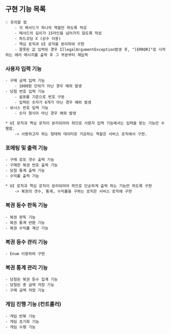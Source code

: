 ## 구현 기능 목록

~~~
💡 유의할 점
    - 각 메서드가 하나의 역할만 하도록 작성
    - 메서드의 길이가 15라인을 넘어가지 않도록 작성
    - 하드코딩 X (상수 이용)
    - 핵심 로직과 UI 로직을 분리하여 구현
    - 잘못된 값 입력된 경우 IllegalArgumentException발생 후, "[ERROR]"로 시작하는 에러 메시지를 출력 후 그 부분부터 재입력
~~~

### 사용자 입력 기능
    - 구매 금액 입력 기능
        - 1000원 단위가 아닌 경우 예외 발생
    - 당첨 번호 입력 기능
        - 쉼표를 기준으로 번호 구분
        - 입력된 숫자가 6개가 아닌 경우 예외 발생
    - 보너스 번호 입력 기능
        - 숫자 형식이 아닌 경우 예외 발생

    * UI 로직과 핵심 로직이 분리되어야 하므로 사용자 입력 기능에서는 입력을 받는 기능만 수행함.
        -> 사용하고자 하는 형태틔 데이터로 가공하는 역할은 서비스 로직에서 구현.

### 포메팅 및 출력 기능
    - 구매 로또 갯수 출력 기능
    - 구매한 복권 번호 출력 기능
    - 당첨 통계 출력 기능
    - 수익률 출력 기능
    
    * UI 로직과 핵심 로직이 분리되어야 하므로 단순하게 출력 하는 기능만 하도록 구현
        -> 복권의 갯수, 통계, 수익률을 구하는 로직은 서비스 로직에 구현

### 복권 등수 판독 기능
    - 복권 판독 기능
    - 복권 통계 반환 기능
    - 복권 수익률 계산 기능

### 복권 등수 관리 기능
    - Enum 이용하여 구현

### 복권 통계 관리 기능
    - 당첨된 복권 등수 집계 기능
    - 당첨된 총 금액 저장 기능
    - 구매 금액 저장 기능

### 게임 진행 기능 (컨트롤러)
    - 게임 반복 기능
    - 게임 초기화 기능
    - 게임 수행 기능